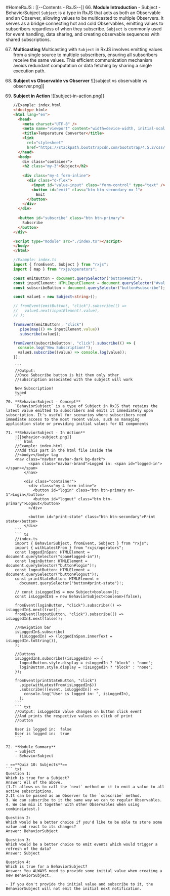 #HomeRxJS : [[--Contents - RxJS--]]
66. **Module Introduction**
	- Subject
	- BehaviorSubject
	`Subject` is a type in RxJS that acts as both an Observable and an Observer, allowing values to be multicasted to multiple Observers. It serves as a bridge connecting hot and cold Observables, emitting values to subscribers regardless of when they subscribe. `Subject` is commonly used for event handling, data sharing, and creating observable sequences with shared subscriptions.

67. **Multicasting**
	Multicasting with `Subject` in RxJS involves emitting values from a single source to multiple subscribers, ensuring all subscribers receive the same values. This efficient communication mechanism avoids redundant computation or data fetching by sharing a single execution path.

68. **Subject vs Observable vs Observer**
	![[subject vs observable vs observer.png]]

69. **Subject in Action**
	![[subject-in-action.png]]
	``` html
	//Example: index.html
	<!doctype html>
	<html lang="en">
	  <head>
	    <meta charset="UTF-8" />
	    <meta name="viewport" content="width=device-width, initial-scale=1.0" />
	    <title>Temperature Converter</title>
	    <link
	      rel="stylesheet"
	      href="https://stackpath.bootstrapcdn.com/bootstrap/4.5.2/css/bootstrap.min.css" />
	  </head>
	  <body>
	    div class="container">
	    <h2 class="my-3">Subject</h2>
	    
	    <div class="my-4 form-inline">
	      <div class="d-flex">
	        <input id="value-input" class="form-control" type="text" />
	        <button id="emit" class="btn btn-secondary mx-1">
	          Emit
	      </button>
	    </div>
	  </div>
	  
	  <button id="subscribe" class="btn btn-primary">
	    Subscribe
	  </button>
	</div>
	
	<script type="module" src="./index.ts"></script>
	</body>
	</html>
	```
	``` ts
	//Example: index.ts
	import { fromEvent, Subject } from "rxjs";
	import { map } from "rxjs/operators";
	
	const emitButton = document.querySelector("button#emit");
	const inputElement: HTMLInputElement = document.querySelector("#value-input")!;
	const subscribeButton = document.querySelector("button#subscribe");
	
	const value$ = new Subject<string>();
	
	// fromEvent(emitButton!, "click").subscribe(() =>
	//   value$.next(inputElement!.value),
	// );
	
	fromEvent(emitButton!, "click")
	  .pipe(map(() => inputElement.value))
	  .subscribe(value$);
	
	fromEvent(subscribeButton!, "click").subscribe(() => {
	  console.log("New Subscription!");
	  value$.subscribe((value) => console.log(value));
	});
```
	```
	//Output:
	//Once Subscribe button is hit then only other
	//subscription associated with the subject will work
	
	New Subscription!
	typed
	```
70. **BehaviorSubject - Concept**
	`BehaviorSubject` is a type of Subject in RxJS that retains the latest value emitted to subscribers and emits it immediately upon subscription. It's useful for scenarios where subscribers need immediate access to the most recent value, such as managing application state or providing initial values for UI components

71. **BehaviorSubject - In Action**
	![[behavior-subject.png]]
	``` html
	//Example: index.html
	//Add this part in the html file inside the 
	//<body></body> tag
	<nav class="navbar navbar-dark bg-dark">
	      <span class="navbar-brand">Logged in: <span id="logged-in"></span></span>
	    </nav>
	
	    <div class="container">
	      <div class="my-4 form-inline">
	        <button id="login" class="btn btn-primary mr-1">Login</button>
	        <button id="logout" class="btn btn-primary">Logout</button>
	      </div>
	
	      <button id="print-state" class="btn btn-secondary">Print state</button>
	    </div>
	```
	``` ts
	//index.ts
	import { BehaviorSubject, fromEvent, Subject } from "rxjs";
	import { withLatestFrom } from "rxjs/operators";
	const loggedInSpan: HTMLElement = document.querySelector("span#logged-in")!;
	const loginButton: HTMLElement = document.querySelector("button#login")!;
	const logoutButton: HTMLElement = document.querySelector("button#logout")!;
	const printStateButton: HTMLElement =
	  document.querySelector("button#print-state")!;
	
	// const isLoggedIn$ = new Subject<boolean>();
	const isLoggedIn$ = new BehaviorSubject<boolean>(false);
	
	fromEvent(loginButton, "click").subscribe(() => isLoggedIn$.next(true));
	fromEvent(logoutButton, "click").subscribe(() => isLoggedIn$.next(false));
	
	//Navigation bar
	isLoggedIn$.subscribe(
	  (isLoggedIn) => (loggedInSpan.innerText = isLoggedIn.toString()),
	);
	
	//Buttons
	isLoggedIn$.subscribe((isLoggedIn) => {
	  logoutButton.style.display = isLoggedIn ? "block" : "none";
	  loginButton.style.display = !isLoggedIn ? "block" : "none";
	});
	
	fromEvent(printStateButton, "click")
	  .pipe(withLatestFrom(isLoggedIn$))
	  .subscribe(([event, isLoggedIn]) =>
	    console.log("User is logged in: ", isLoggedIn),
	  );
	```
	``` txt
	//Output: isLoggedIn value changes on button click event
	//And prints the respective values on click of print 
	//button
	
	User is logged in:  false
	User is logged in:  true
	```

72. **Module Summary**
	- Subject
	- BehaviorSubject

- ==**Quiz 10: Subjects**==
``` txt
Question 1:
Which is true for a Subject?
Answer: All of the above.
(1.It allows us to call the `next` method on it to emit a value to all active subscriptions.
2.It can be passed as an Observer to the `subscribe` method.
3. We can subscribe to it the same way we can to regular Observables.
4. We can mix it together with other Observables when using combineLatest.)

Question 2:
Which would be a better choice if you'd like to be able to store some value and react to its changes?
Answer: BehaviorSubject

Question 3:
Which would be a better choice to emit events which would trigger a refresh of the data?
Answer: Subject

Question 4:
Which is true for a BehaviorSubject?
Answer: You ALWAYS need to provide some initial value when creating a new BehaviorSubject.
    
- If you don't provide the initial value and subscribe to it, the BehaviorSubject will not emit the initial next notification.
```